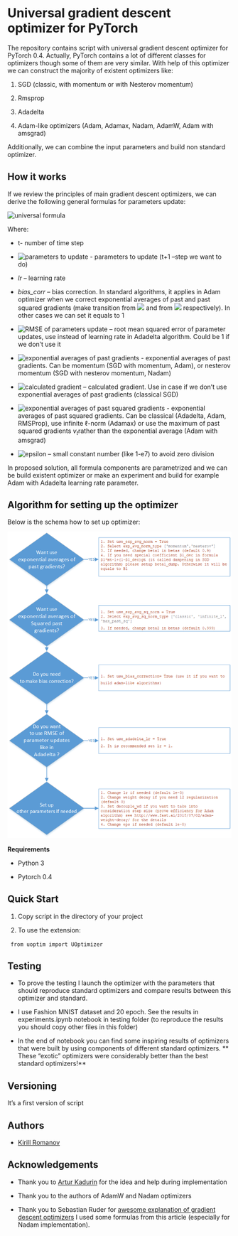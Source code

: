 # Universal gradient descent optimizer for PyTorch

The repository contains script with universal gradient descent optimizer
for PyTorch 0.4. Actually, PyTorch contains a lot of different classes
for optimizers though some of them are very similar. With help of this
optimizer we can construct the majority of existent optimizers like:

1.  SGD (classic, with momentum or with Nesterov momentum)

2.  Rmsprop

3.  Adadelta

4.  Adam-like optimizers (Adam, Adamax, Nadam, AdamW, Adam with amsgrad)

Additionally, we can combine the input parameters and build non standard
optimizer.

## How it works

If we review the principles of main gradient descent optimizers, we can
derive the following general formulas for parameters update:

![universal formula](https://latex.codecogs.com/gif.latex?$$\theta_{t&space;&plus;&space;1}&space;=&space;\theta_{t}&space;-&space;lr*bias\_&space;corr*\frac{\text{RMS}\left\lbrack&space;\theta&space;\right\rbrack_{t&space;-&space;1}}{\sqrt{v_{t}}&space;&plus;&space;\varepsilon}*(m_{t}\text{\&space;or\&space;}g_{t})$$)

Where:

-   t- number of time step

-   ![parameters to update](https://latex.codecogs.com/gif.latex?$\theta_{t&space;&plus;&space;1},\theta_{t}\&space;$) - parameters to update (t+1 –step we
    want to do)

-   _lr_ – learning rate

-   _bias_corr_ – bias correction. In standard algorithms, it applies
    in Adam optimizer when we correct exponential averages of past and
    past squared gradients (make transition from
    ![ ](https://latex.codecogs.com/gif.latex?$m_{t}\text{\&space;to\&space;}{\hat{m}}_{t}$) and from
    ![ ](https://latex.codecogs.com/gif.latex?$v_{t}\text{\&space;to\&space;}{\hat{v}}_{t}$) respectively). In other cases we
    can set it equals to 1

-   ![RMSE of parameters update](https://latex.codecogs.com/gif.latex?$\text{RMS}\left\lbrack&space;\theta&space;\right\rbrack_{t&space;-&space;1}$) – root mean
    squared error of parameter updates, use instead of learning rate in
    Adadelta algorithm. Could be 1 if we don’t use it

-   ![exponential averages of past gradients](https://latex.codecogs.com/gif.latex?$m_{t}$) - exponential averages of past gradients. Can be momentum
    (SGD with momentum, Adam), or nesterov momentum (SGD with nesterov
    momentum, Nadam)

-   ![calculated gradient](https://latex.codecogs.com/gif.latex?$g_{t}$) – calculated gradient. Use in case if we don’t use
    exponential averages of past gradients (classical SGD)

-   ![exponential averages of past squared gradients](https://latex.codecogs.com/gif.latex?$v_{t}$) - exponential averages of past squared gradients. Can be
    classical (Adadelta, Adam, RMSProp), use infinite ℓ-norm (Adamax) or
    use the maximum of past squared gradients $v_{t}$rather than the
    exponential average (Adam with amsgrad)

-   ![epsilon](https://latex.codecogs.com/gif.latex?$\varepsilon$) – small constant number (like 1-e7) to avoid zero
    division

In proposed solution, all formula components are parametrized and we can
be build existent optimizer or make an experiment and build for example
Adam with Adadelta learning rate parameter.

## Algorithm for setting up the optimizer

Below is the schema how to set up optimizer:

![schema how to set up optimizer](algo_explanation.png)

**Requirements**

-   Python 3

-   Pytorch 0.4

## Quick Start


1.  Copy script in the directory of your project

2.  To use the extension:

` from uoptim import UOptimizer`

## Testing


-   To prove the testing I launch the optimizer with the parameters that
    should reproduce standard optimizers and compare results between
    this optimizer and standard.

-   I use Fashion MNIST dataset and 20 epoch. See the results in
    experiments.ipynb notebook in testing folder (to reproduce the
    results you should copy other files in this folder)

-   In the end of notebook you can find some inspiring results of
    optimizers that were built by using components of different standard
    optimizers. ** These “exotic” optimizers were considerably better than the best standard
    optimizers!**

## Versioning


It’s a first version of script

## Authors


- [Kirill Romanov](https://github.com/kvr777)

## Acknowledgements

-   Thank you to [Artur Kadurin](https://github.com/spoilt333) for the
    idea and help during implementation

-   Thank you to the authors of AdamW and Nadam optimizers

-   Thank you to Sebastian Ruder for [awesome explanation of gradient
    descent optimizers](http://ruder.io/optimizing-gradient-descent/)
    I used some formulas from this article (especially for Nadam
    implementation).
